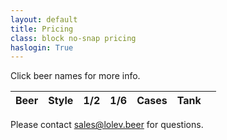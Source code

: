 ```yaml
---
layout: default
title: Pricing
class: block no-snap pricing
haslogin: True
---
```


Click beer names for more info.

<div v-cloak id="app">
  <table>
    <thead>
      <tr>
        <th>Beer</th>
        <th>Style</th>
        <th>1/2</th>
        <th>1/6</th>
        <th>Cases</th>
        <th>Tank</th>
        <th></th>
      </tr>
    </thead>
    <tbody>
      <template v-for="(item, index) in inventory">
        <tr>
          <td class="name"><a v-bind:href="'/beer/' + item.variant">${item.product}</a></td>
          <td class="beer-style">${ item.style }</td>
          <td data-column="1/2 Stock">${ item.halfs }</td>
          <td data-column="1/6 Stock">${ item.sixtels }</td>
          <td data-column="Case Stock">${ item.cases }</td>
          <td data-column="In Tank">${ item.tank }</td>
          <td>
            <a v-bind:id="'row-control-1' + index" class="row-control dots" title="More Info" target="_blank">
              <div class="dot"></div>
              <div class="dot"></div>
              <div class="dot"></div>
            </a>
          </td>
        </tr>
        <tr class="closed">
          <td><i></i></td>
          <td>Price</td>
          <td v-if="item.halfs" data-column="1/2">${ item.suggRetailHalf }</td><td v-else></td>
          <td v-if="item.sixtels" data-column="1/6">${ item.suggRetailSixtel }</td><td v-else></td>
          <td v-if="item.cases" data-column="Case">${ item.suggRetailCase }</td><td v-else></td>
          <td><b>UPC</b>: ${ item.upc }</td>
          <td><i></i></td>
        </tr>
      </template>
    </tbody>
  </table>
</div>

Please contact [sales@lolev.beer](mailto:sales@lolev.beer) for questions.
